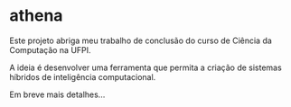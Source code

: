 athena
======


Este projeto abriga meu trabalho de conclusão do curso de Ciência da Computação na UFPI.

A ideia é desenvolver uma ferramenta que permita a criação de sistemas híbridos de inteligência computacional.

Em breve mais detalhes...

